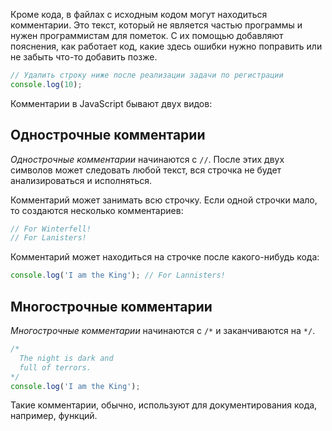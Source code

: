 
Кроме кода, в файлах с исходным кодом могут находиться комментарии. Это текст, который не является частью программы и нужен программистам для пометок. С их помощью добавляют пояснения, как работает код, какие здесь ошибки нужно поправить или не забыть что-то добавить позже.

```javascript
// Удалить строку ниже после реализации задачи по регистрации
console.log(10);
```

Комментарии в JavaScript бывают двух видов:

## Однострочные комментарии

*Однострочные комментарии* начинаются с `//`. После этих двух символов может следовать любой текст, вся строчка не будет анализироваться и исполняться.

Комментарий может занимать всю строчку. Если одной строчки мало, то создаются несколько комментариев:

```javascript
// For Winterfell!
// For Lanisters!
```

Комментарий может находиться на строчке после какого-нибудь кода:

```javascript
console.log('I am the King'); // For Lannisters!
```

## Многострочные комментарии

*Многострочные комментарии* начинаются с `/*` и заканчиваются на `*/`.

```javascript
/*
  The night is dark and
  full of terrors.
*/
console.log('I am the King');
```

Такие комментарии, обычно, используют для документирования кода, например, функций.
